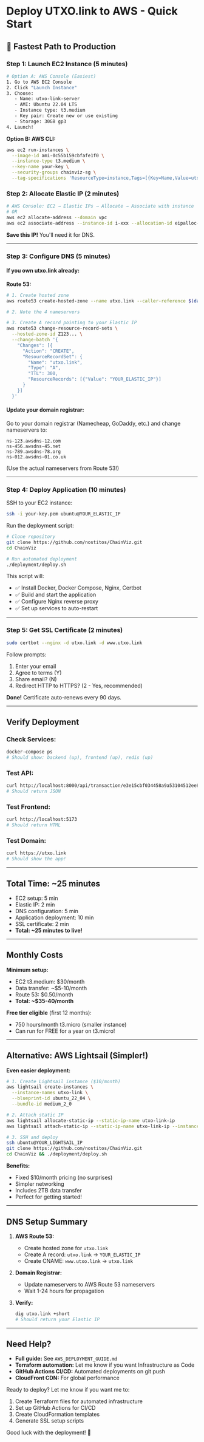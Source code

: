 # Deploy UTXO.link to AWS - Quick Start

## 🚀 Fastest Path to Production

### Step 1: Launch EC2 Instance (5 minutes)

```bash
# Option A: AWS Console (Easiest)
1. Go to AWS EC2 Console
2. Click "Launch Instance"
3. Choose:
   - Name: utxo-link-server
   - AMI: Ubuntu 22.04 LTS
   - Instance type: t3.medium
   - Key pair: Create new or use existing
   - Storage: 30GB gp3
4. Launch!
```

**Option B: AWS CLI:**
```bash
aws ec2 run-instances \
  --image-id ami-0c55b159cbfafe1f0 \
  --instance-type t3.medium \
  --key-name your-key \
  --security-groups chainviz-sg \
  --tag-specifications 'ResourceType=instance,Tags=[{Key=Name,Value=utxo-link}]'
```

### Step 2: Allocate Elastic IP (2 minutes)

```bash
# AWS Console: EC2 → Elastic IPs → Allocate → Associate with instance
# OR
aws ec2 allocate-address --domain vpc
aws ec2 associate-address --instance-id i-xxx --allocation-id eipalloc-xxx
```

**Save this IP!** You'll need it for DNS.

---

### Step 3: Configure DNS (5 minutes)

#### If you own utxo.link already:

**Route 53:**
```bash
# 1. Create hosted zone
aws route53 create-hosted-zone --name utxo.link --caller-reference $(date +%s)

# 2. Note the 4 nameservers

# 3. Create A record pointing to your Elastic IP
aws route53 change-resource-record-sets \
  --hosted-zone-id Z123... \
  --change-batch '{
    "Changes": [{
      "Action": "CREATE",
      "ResourceRecordSet": {
        "Name": "utxo.link",
        "Type": "A",
        "TTL": 300,
        "ResourceRecords": [{"Value": "YOUR_ELASTIC_IP"}]
      }
    }]
  }'
```

#### Update your domain registrar:

Go to your domain registrar (Namecheap, GoDaddy, etc.) and change nameservers to:
```
ns-123.awsdns-12.com
ns-456.awsdns-45.net
ns-789.awsdns-78.org
ns-012.awsdns-01.co.uk
```

(Use the actual nameservers from Route 53!)

---

### Step 4: Deploy Application (10 minutes)

SSH to your EC2 instance:
```bash
ssh -i your-key.pem ubuntu@YOUR_ELASTIC_IP
```

Run the deployment script:
```bash
# Clone repository
git clone https://github.com/nostitos/ChainViz.git
cd ChainViz

# Run automated deployment
./deployment/deploy.sh
```

This script will:
- ✅ Install Docker, Docker Compose, Nginx, Certbot
- ✅ Build and start the application
- ✅ Configure Nginx reverse proxy
- ✅ Set up services to auto-restart

---

### Step 5: Get SSL Certificate (2 minutes)

```bash
sudo certbot --nginx -d utxo.link -d www.utxo.link
```

Follow prompts:
1. Enter your email
2. Agree to terms (Y)
3. Share email? (N)
4. Redirect HTTP to HTTPS? (2 - Yes, recommended)

**Done!** Certificate auto-renews every 90 days.

---

## Verify Deployment

### Check Services:
```bash
docker-compose ps
# Should show: backend (up), frontend (up), redis (up)
```

### Test API:
```bash
curl http://localhost:8000/api/transaction/e3e15cbf034458a9a53104512ee81013d3954d202abdcaf191c8a70cb66e350e
# Should return JSON
```

### Test Frontend:
```bash
curl http://localhost:5173
# Should return HTML
```

### Test Domain:
```bash
curl https://utxo.link
# Should show the app!
```

---

## Total Time: ~25 minutes

- EC2 setup: 5 min
- Elastic IP: 2 min
- DNS configuration: 5 min
- Application deployment: 10 min
- SSL certificate: 2 min
- **Total: ~25 minutes to live!**

---

## Monthly Costs

**Minimum setup:**
- EC2 t3.medium: $30/month
- Data transfer: ~$5-10/month
- Route 53: $0.50/month
- **Total: ~$35-40/month**

**Free tier eligible** (first 12 months):
- 750 hours/month t3.micro (smaller instance)
- Can run for FREE for a year on t3.micro!

---

## Alternative: AWS Lightsail (Simpler!)

**Even easier deployment:**

```bash
# 1. Create Lightsail instance ($10/month)
aws lightsail create-instances \
  --instance-names utxo-link \
  --blueprint-id ubuntu_22_04 \
  --bundle-id medium_2_0

# 2. Attach static IP
aws lightsail allocate-static-ip --static-ip-name utxo-link-ip
aws lightsail attach-static-ip --static-ip-name utxo-link-ip --instance-name utxo-link

# 3. SSH and deploy
ssh ubuntu@YOUR_LIGHTSAIL_IP
git clone https://github.com/nostitos/ChainViz.git
cd ChainViz && ./deployment/deploy.sh
```

**Benefits:**
- Fixed $10/month pricing (no surprises)
- Simpler networking
- Includes 2TB data transfer
- Perfect for getting started!

---

## DNS Setup Summary

1. **AWS Route 53:**
   - Create hosted zone for `utxo.link`
   - Create A record: `utxo.link` → `YOUR_ELASTIC_IP`
   - Create CNAME: `www.utxo.link` → `utxo.link`

2. **Domain Registrar:**
   - Update nameservers to AWS Route 53 nameservers
   - Wait 1-24 hours for propagation

3. **Verify:**
   ```bash
   dig utxo.link +short
   # Should return your Elastic IP
   ```

---

## Need Help?

- **Full guide:** See `AWS_DEPLOYMENT_GUIDE.md`
- **Terraform automation:** Let me know if you want Infrastructure as Code
- **GitHub Actions CI/CD:** Automated deployments on git push
- **CloudFront CDN:** For global performance

Ready to deploy? Let me know if you want me to:
1. Create Terraform files for automated infrastructure
2. Set up GitHub Actions for CI/CD
3. Create CloudFormation templates
4. Generate SSL setup scripts

Good luck with the deployment! 🚀




